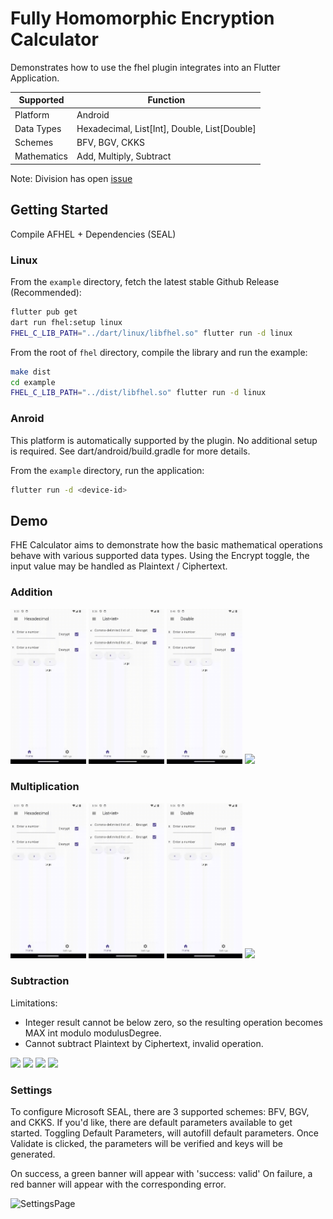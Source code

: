 # Fully Homomorphic Encryption Calculator

Demonstrates how to use the fhel plugin integrates into an Flutter Application.

| Supported | Function
| --- | ---
| Platform | Android
| Data Types | Hexadecimal, List[Int], Double, List[Double]
| Schemes | BFV, BGV, CKKS
| Mathematics | Add, Multiply, Subtract

Note: Division has open [issue](https://github.com/jeffmur/fhel/issues/55)

## Getting Started

Compile AFHEL + Dependencies (SEAL)

### Linux

From the `example` directory, fetch the latest stable Github Release (Recommended):
```zsh
flutter pub get
dart run fhel:setup linux
FHEL_C_LIB_PATH="../dart/linux/libfhel.so" flutter run -d linux
```

From the root of `fhel` directory, compile the library and run the example:
```zsh
make dist
cd example
FHEL_C_LIB_PATH="../dist/libfhel.so" flutter run -d linux
```

### Anroid

This platform is automatically supported by the plugin. No additional setup is required.
See dart/android/build.gradle for more details.

From the `example` directory, run the application:
```zsh
flutter run -d <device-id>
```

## Demo

FHE Calculator aims to demonstrate how the basic mathematical operations behave with various supported data types. Using the Encrypt toggle, the input value may be handled as Plaintext / Ciphertext.

### Addition

<p float="center">
  <img src="./res/add/Hexadecimal.gif" width="24%" />
  <img src="./res/add/ListInt.gif" width="24%" />
  <img src="./res/add/Double.gif" width="24%" />
  <img src="./res/add/ListDouble.gif" width="24%" />
</p>

### Multiplication

<p float="center">
  <img src="./res/mul/Hexadecimal.gif" width="24%" />
  <img src="./res/mul/ListInt.gif" width="24%" />
  <img src="./res/mul/Double.gif" width="24%" />
  <img src="./res/mul/ListDouble.gif" width="24%" />
</p>

### Subtraction

Limitations:
* Integer result cannot be below zero, so the resulting operation becomes MAX int modulo modulusDegree.
* Cannot subtract Plaintext by Ciphertext, invalid operation.

<p float="center">
  <img src="./res/sub/Hexadecimal.gif" width="24%" />
  <img src="./res/sub/ListInt.gif" width="24%" />
  <img src="./res/sub/Double.gif" width="24%" />
  <img src="./res/sub/ListDouble.gif" width="24%" />
</p>


### Settings

To configure Microsoft SEAL, there are 3 supported schemes: BFV, BGV, and CKKS. If you'd like, there are default parameters available to get started. Toggling Default Parameters, will autofill default parameters. Once Validate is clicked, the parameters will be verified and keys will be generated.

On success, a green banner will appear with 'success: valid'
On failure, a red banner will appear with the corresponding error.

<img src="./res/SettingsPage.gif" alt="SettingsPage" width="25%">

